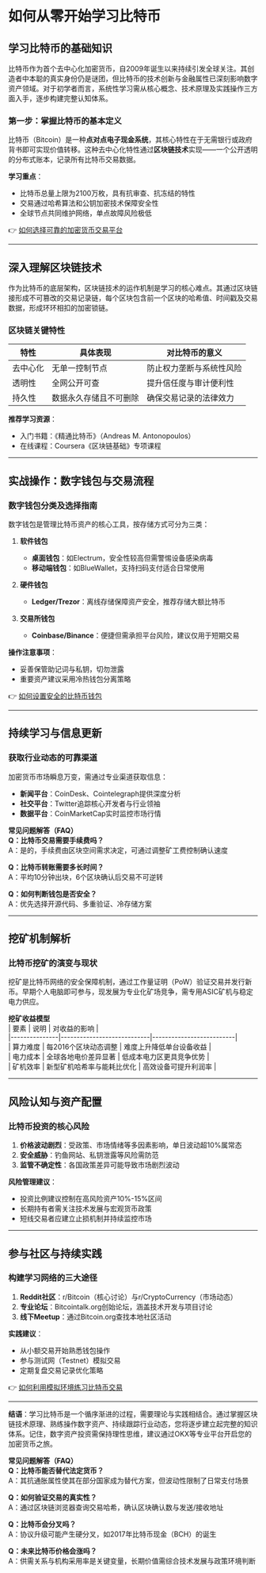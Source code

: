 # 如何从零开始学习比特币  

## 学习比特币的基础知识  

比特币作为首个去中心化加密货币，自2009年诞生以来持续引发全球关注。其创造者中本聪的真实身份仍是谜团，但比特币的技术创新与金融属性已深刻影响数字资产领域。对于初学者而言，系统性学习需从核心概念、技术原理及实践操作三方面入手，逐步构建完整认知体系。  

### 第一步：掌握比特币的基本定义  
比特币（Bitcoin）是一种**点对点电子现金系统**，其核心特性在于无需银行或政府背书即可实现价值转移。这种去中心化特性通过**区块链技术**实现——一个公开透明的分布式账本，记录所有比特币交易数据。  

**学习重点**：  
- 比特币总量上限为2100万枚，具有抗审查、抗冻结的特性  
- 交易通过哈希算法和公钥加密技术保障安全性  
- 全球节点共同维护网络，单点故障风险极低  

👉 [如何选择可靠的加密货币交易平台](https://bit.ly/okx_welcome)  

---

## 深入理解区块链技术  

作为比特币的底层架构，区块链技术的运作机制是学习的核心难点。其通过区块链接形成不可篡改的交易记录链，每个区块包含前一个区块的哈希值、时间戳及交易数据，形成环环相扣的加密锁链。  

### 区块链关键特性  
| 特性        | 具体表现                     | 对比特币的意义               |  
|-------------|----------------------------|--------------------------|  
| 去中心化    | 无单一控制节点               | 防止权力垄断与系统性风险       |  
| 透明性      | 全网公开可查                 | 提升信任度与审计便利性         |  
| 持久性      | 数据永久存储且不可删除        | 确保交易记录的法律效力         |  

**推荐学习资源**：  
- 入门书籍：《精通比特币》（Andreas M. Antonopoulos）  
- 在线课程：Coursera《区块链基础》专项课程  

---

## 实战操作：数字钱包与交易流程  

### 数字钱包分类及选择指南  
数字钱包是管理比特币资产的核心工具，按存储方式可分为三类：  

1. **软件钱包**  
   - **桌面钱包**：如Electrum，安全性较高但需警惕设备感染病毒  
   - **移动端钱包**：如BlueWallet，支持扫码支付适合日常使用  

2. **硬件钱包**  
   - **Ledger/Trezor**：离线存储保障资产安全，推荐存储大额比特币  

3. **交易所钱包**  
   - **Coinbase/Binance**：便捷但需承担平台风险，建议仅用于短期交易  

**操作注意事项**：  
- 妥善保管助记词与私钥，切勿泄露  
- 重要资产建议采用冷热钱包分离策略  

👉 [如何设置安全的比特币钱包](https://bit.ly/okx_welcome)  

---

## 持续学习与信息更新  

### 获取行业动态的可靠渠道  
加密货币市场瞬息万变，需通过专业渠道获取信息：  
- **新闻平台**：CoinDesk、Cointelegraph提供深度分析  
- **社交平台**：Twitter追踪核心开发者与行业领袖  
- **数据平台**：CoinMarketCap实时监控市场行情  

**常见问题解答（FAQ）**  
**Q：比特币交易需要手续费吗？**  
A：是的，手续费由区块空间需求决定，可通过调整矿工费控制确认速度  

**Q：比特币转账需要多长时间？**  
A：平均10分钟出块，6个区块确认后交易不可逆转  

**Q：如何判断钱包是否安全？**  
A：优先选择开源代码、多重验证、冷存储方案  

---

## 挖矿机制解析  

### 比特币挖矿的演变与现状  
挖矿是比特币网络的安全保障机制，通过工作量证明（PoW）验证交易并发行新币。早期个人电脑即可参与，现发展为专业化矿场竞争，需专用ASIC矿机与稳定电力供应。  

**挖矿收益模型**  
| 要素          | 说明                         | 对收益的影响               |  
|---------------|----------------------------|--------------------------|  
| 算力难度      | 每2016个区块动态调整         | 难度上升降低单台设备收益     |  
| 电力成本      | 全球各地电价差异显著         | 低成本电力区更具竞争优势     |  
| 矿机效率      | 新型矿机哈希率与能耗比优化    | 高效设备可提升利润率         |  

---

## 风险认知与资产配置  

### 比特币投资的核心风险  
1. **价格波动剧烈**：受政策、市场情绪等多因素影响，单日波动超10%属常态  
2. **安全威胁**：钓鱼网站、私钥泄露等风险需防范  
3. **监管不确定性**：各国政策差异可能导致市场剧烈波动  

**风险管理建议**：  
- 投资比例建议控制在高风险资产10%-15%区间  
- 长期持有者需关注技术发展与宏观货币政策  
- 短线交易者应建立止损机制并持续监控市场  

---

## 参与社区与持续实践  

### 构建学习网络的三大途径  
1. **Reddit社区**：r/Bitcoin（核心讨论）与r/CryptoCurrency（市场动态）  
2. **专业论坛**：Bitcointalk.org创始论坛，涵盖技术开发与项目讨论  
3. **线下Meetup**：通过Bitcoin.org查找本地社区活动  

**实践建议**：  
- 从小额交易开始熟悉钱包操作  
- 参与测试网（Testnet）模拟交易  
- 定期复盘交易记录优化策略  

👉 [如何利用模拟环境练习比特币交易](https://bit.ly/okx_welcome)  

---

**结语**：学习比特币是一个循序渐进的过程，需要理论与实践相结合。通过掌握区块链技术原理、熟练操作数字资产、持续跟踪行业动态，您将逐步建立起完整的知识体系。记住，数字资产投资需保持理性思维，建议通过OKX等专业平台开启您的加密货币之旅。  

**常见问题解答（FAQ）**  
**Q：比特币能否替代法定货币？**  
A：其抗通胀属性使其在部分国家成为替代方案，但波动性限制了日常支付场景  

**Q：如何验证交易的真实性？**  
A：通过区块链浏览器查询交易哈希，确认区块确认数与发送/接收地址  

**Q：比特币会分叉吗？**  
A：协议升级可能产生硬分叉，如2017年比特币现金（BCH）的诞生  

**Q：未来比特币价格会涨吗？**  
A：供需关系与机构采用率是关键变量，长期价值需综合技术发展与政策环境判断